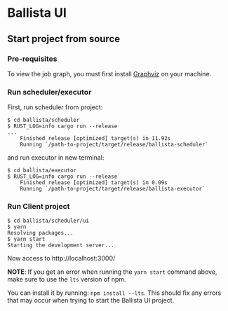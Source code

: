 <!---
  Licensed to the Apache Software Foundation (ASF) under one
  or more contributor license agreements.  See the NOTICE file
  distributed with this work for additional information
  regarding copyright ownership.  The ASF licenses this file
  to you under the Apache License, Version 2.0 (the
  "License"); you may not use this file except in compliance
  with the License.  You may obtain a copy of the License at

    http://www.apache.org/licenses/LICENSE-2.0

  Unless required by applicable law or agreed to in writing,
  software distributed under the License is distributed on an
  "AS IS" BASIS, WITHOUT WARRANTIES OR CONDITIONS OF ANY
  KIND, either express or implied.  See the License for the
  specific language governing permissions and limitations
  under the License.
-->

# Ballista UI

## Start project from source

### Pre-requisites

To view the job graph, you must first install [Graphviz](https://graphviz.org/download/)
on your machine.

### Run scheduler/executor

First, run scheduler from project:

```shell
$ cd ballista/scheduler
$ RUST_LOG=info cargo run --release
...
    Finished release [optimized] target(s) in 11.92s
    Running `/path-to-project/target/release/ballista-scheduler`
```

and run executor in new terminal:

```shell
$ cd ballista/executor
$ RUST_LOG=info cargo run --release
    Finished release [optimized] target(s) in 0.09s
    Running `/path-to-project/target/release/ballista-executor`
```

### Run Client project

```shell
$ cd ballista/scheduler/ui
$ yarn
Resolving packages...
$ yarn start
Starting the development server...
```

Now access to http://localhost:3000/

**NOTE**: If you get an error when running the `yarn start` command above, make sure
to use the `lts` version of npm.

You can install it by running: `npm install --lts`. This should fix any errors that
may occur when trying to start the Ballista UI project.

